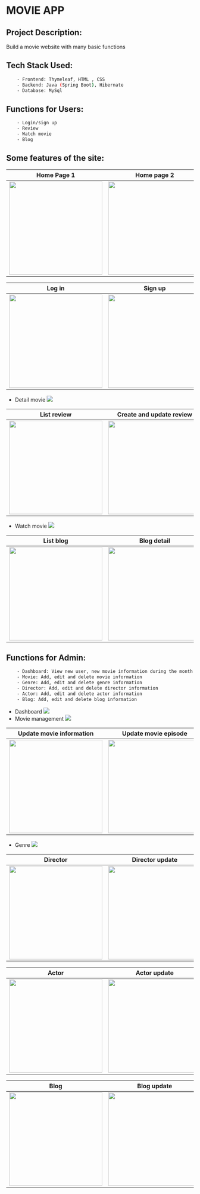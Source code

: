 # MOVIE APP

## Project Description:
Build a movie website with many basic functions
## Tech Stack Used:
```bash
    - Frontend: Thymeleaf, HTML , CSS
    - Backend: Java (Spring Boot), Hibernate
    - Database: MySql
```
## Functions for Users:
```bash
    - Login/sign up
    - Review 
    - Watch movie 
    - Blog
```
## Some features of the site:
Home Page 1                   |                   Home page 2
:---------------------------------:        |      :------------------------------:
<img src="./img_md/trang-chu.png" height="250">  | <img src="./img_md/trang-chu2.png" height="250">

Log in                    |                       Sign up
:---------------------------------:        |      :------------------------------:
<img src="./img_md/dang-nhap.png" height="250">  | <img src="./img_md/dang-ky.png" height="250">

- Detail movie
![](img_md/chi-tiet-phim1.png)

List review                    |                      Create and update review 
:---------------------------------:            |      :------------------------------:
<img src="./img_md/chi-tiet-phim2.png" height="250">  | <img src="./img_md/chi-tiet-phim3.png" height="250">
- Watch movie
![](img_md/xem-phim1.png)

List blog                                      |                       Blog detail 
:---------------------------------:            |      :------------------------------:
<img src="./img_md/danh-sach-blog.png" height="250">  | <img src="./img_md/detail-blog.png" height="250">
## Functions for Admin:
```bash
    - Dashboard: View new user, new movie information during the month
    - Movie: Add, edit and delete movie information
    - Genre: Add, edit and delete genre information
    - Director: Add, edit and delete director information
    - Actor: Add, edit and delete actor information
    - Blog: Add, edit and delete blog information
```
- Dashboard
![](img_md/dashboard.png)
- Movie management
![](img_md/admin-movie.png)

Update movie information                       |                      Update movie episode
:---------------------------------:            |      :------------------------------:
<img src="./img_md/admin-movie-update1.png" height="250">  | <img src="./img_md/admin-movie-update2.png" height="250">

- Genre
![](img_md/admin-genre.png)

Director                                          |           Director update
:---------------------------------:            |      :------------------------------:
<img src="./img_md/admin-director.png" height="250">  | <img src="./img_md/admin-director-update.png" height="250">

Actor                                          |           Actor update
:---------------------------------:            |      :------------------------------:
<img src="./img_md/admin-actor.png" height="250">  | <img src="./img_md/admin-actor-update.png" height="250">

Blog                                               |         Blog update
:---------------------------------:                 |      :------------------------------:
<img src="./img_md/admin-blog.png" height="250">  | <img src="./img_md/admin-blog-update.png" height="250">

